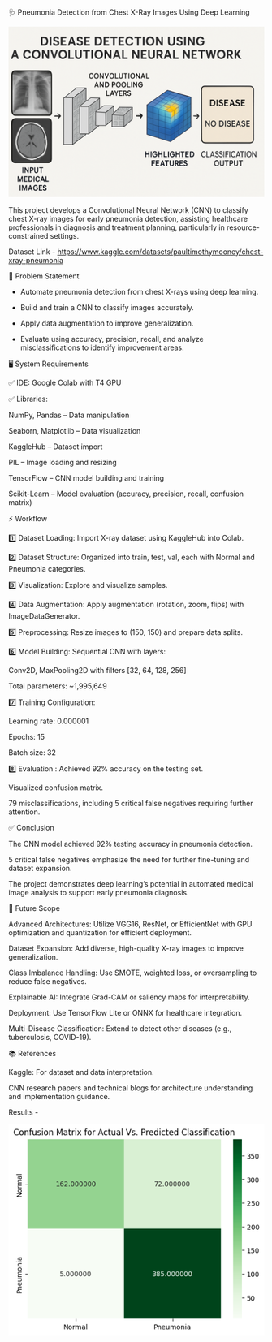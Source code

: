 🩺 Pneumonia Detection from Chest X-Ray Images Using Deep Learning

![Disease Detection Using CNN](Images/DiseaseDetectionUsingCNN.png)


This project develops a Convolutional Neural Network (CNN) to classify chest X-ray images for early pneumonia detection, 
assisting healthcare professionals in diagnosis and treatment planning, particularly in resource-constrained settings.

Dataset Link - https://www.kaggle.com/datasets/paultimothymooney/chest-xray-pneumonia

🚀 Problem Statement
* Automate pneumonia detection from chest X-rays using deep learning.
  
* Build and train a CNN to classify images accurately.
  
* Apply data augmentation to improve generalization.
  
* Evaluate using accuracy, precision, recall, and analyze misclassifications to identify improvement areas.

🖥️ System Requirements

✅ IDE: Google Colab with T4 GPU

✅ Libraries:

NumPy, Pandas – Data manipulation

Seaborn, Matplotlib – Data visualization

KaggleHub – Dataset import

PIL – Image loading and resizing

TensorFlow – CNN model building and training

Scikit-Learn – Model evaluation (accuracy, precision, recall, confusion matrix)


⚡ Workflow

1️⃣ Dataset Loading: Import X-ray dataset using KaggleHub into Colab.

2️⃣ Dataset Structure: Organized into train, test, val, each with Normal and Pneumonia categories.

3️⃣ Visualization: Explore and visualize samples.

4️⃣ Data Augmentation: Apply augmentation (rotation, zoom, flips) with ImageDataGenerator.

5️⃣ Preprocessing: Resize images to (150, 150) and prepare data splits.

6️⃣ Model Building: Sequential CNN with layers:

   Conv2D, MaxPooling2D with filters [32, 64, 128, 256]
   
   Total parameters: ~1,995,649
   
7️⃣ Training Configuration:

   Learning rate: 0.000001
   
   Epochs: 15
   
   Batch size: 32
   
8️⃣ Evaluation
:
Achieved 92% accuracy on the testing set.

Visualized confusion matrix.

79 misclassifications, including 5 critical false negatives requiring further attention.  

✅ Conclusion

The CNN model achieved 92% testing accuracy in pneumonia detection.

5 critical false negatives emphasize the need for further fine-tuning and dataset expansion.

The project demonstrates deep learning’s potential in automated medical image analysis to support early pneumonia diagnosis.

🚀 Future Scope

Advanced Architectures: Utilize VGG16, ResNet, or EfficientNet with GPU optimization and quantization for efficient deployment.

Dataset Expansion: Add diverse, high-quality X-ray images to improve generalization.

Class Imbalance Handling: Use SMOTE, weighted loss, or oversampling to reduce false negatives.

Explainable AI: Integrate Grad-CAM or saliency maps for interpretability.

Deployment: Use TensorFlow Lite or ONNX for healthcare integration.

Multi-Disease Classification: Extend to detect other diseases (e.g., tuberculosis, COVID-19).

📚 References

Kaggle: For dataset and data interpretation.

CNN research papers and technical blogs for architecture understanding and implementation guidance.


Results - 

![Confusion Matrix](Images/confusionmatrix.png)





  

